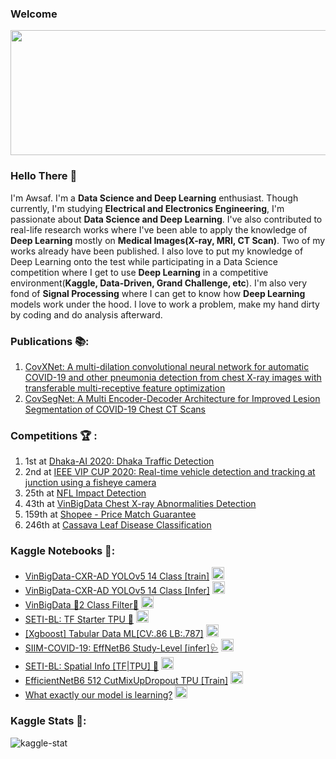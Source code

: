 ### Welcome
<img src="https://cdn.app.compendium.com/uploads/user/a7c086f7-9adb-4d2c-90fa-e26177af8317/c2dea8f7-8c26-44de-ae5f-5dc019485c8c/Image/60691dbc9e7de7390b93ea5284177459/data_analytics_banner.png" height="200" width="1000"></img>

### Hello There 👋
I'm Awsaf. I'm a **Data Science and Deep Learning** enthusiast. Though currently, I'm studying **Electrical and Electronics Engineering**, I'm passionate about **Data Science and Deep Learning**. I've also contributed to real-life research works where I've been able to apply the knowledge of **Deep Learning** mostly on **Medical Images(X-ray, MRI, CT Scan)**. Two of my works already have been published. I also love to put my knowledge of Deep Learning onto the test while participating in a Data Science competition where I get to use **Deep Learning** in a competitive environment(**Kaggle, Data-Driven, Grand Challenge, etc**). I'm also very fond of **Signal Processing** where I can get to know how **Deep Learning** models work under the hood. I love to work a problem, make my hand dirty by coding and do analysis afterward. 

### Publications 📚:
1. [CovXNet: A multi-dilation convolutional neural network for automatic COVID-19 and other pneumonia detection from chest X-ray images with transferable multi-receptive feature optimization](https://www.sciencedirect.com/science/article/abs/pii/S0010482520302250#!)
2. [CovSegNet: A Multi Encoder-Decoder Architecture for Improved Lesion Segmentation of COVID-19 Chest CT Scans](https://ieeexplore.ieee.org/document/9378789)

### Competitions 🏆 :
1. 1st   at [Dhaka-AI 2020: Dhaka Traffic Detection](https://www.facebook.com/dhaka.ai.bd/posts/194411675415466?__cft__[0]=AZX9wHwmbXrq2dxLojeHeOF1FQFFUHh0JUG7zVSsDhEWR58jsloLXOYChHXxbVVdfLBC6DSnNGZYUryAocbYnMGmH8fGFtI-aCRwyGIzq1vPcRaZiy2GZqK_VdO4CVGlLo53VKCp1vsvT5XkMQ0L7uZu&__tn__=%2CO%2CP-R)
2. 2nd   at [IEEE VIP CUP 2020: Real-time vehicle detection and tracking at junction using a fisheye camera](https://sites.google.com/view/icip2020/icip2020)
3. 25th  at [NFL Impact Detection](https://www.kaggle.com/c/nfl-impact-detection)
4. 43th  at [VinBigData Chest X-ray Abnormalities Detection](https://www.kaggle.com/c/vinbigdata-chest-xray-abnormalities-detection)
5. 159th at [Shopee - Price Match Guarantee](https://www.kaggle.com/c/shopee-product-matching)
6. 246th at [Cassava Leaf Disease Classification](https://www.kaggle.com/c/cassava-leaf-disease-classification)

### Kaggle Notebooks 📒:
* [VinBigData-CXR-AD YOLOv5 14 Class [train]](https://www.kaggle.com/awsaf49/vinbigdata-cxr-ad-yolov5-14-class-train)  <img src="https://www.kaggle.com/static/images/medals/competitions/goldl@1x.png" width="20" height="20"/>
* [VinBigData-CXR-AD YOLOv5 14 Class [Infer]](https://www.kaggle.com/awsaf49/vinbigdata-cxr-ad-yolov5-14-class-infer)  <img src="https://www.kaggle.com/static/images/medals/competitions/goldl@1x.png" width="20" height="20"/>
* [VinBigData 🌟2 Class Filter🌟](https://www.kaggle.com/awsaf49/vinbigdata-2-class-filter)  <img src="https://www.kaggle.com/static/images/medals/competitions/goldl@1x.png" width="20" height="20"/>
* [SETI-BL: TF Starter TPU 🚀](https://www.kaggle.com/awsaf49/seti-bl-tf-starter-tpu) <img src="https://www.kaggle.com/static/images/medals/competitions/goldl@1x.png" width="20" height="20"/>
* [[Xgboost] Tabular Data ML[CV:.86 LB:.787]](https://www.kaggle.com/awsaf49/xgboost-tabular-data-ml-cv-85-lb-787)  <img src="https://www.kaggle.com/static/images/medals/competitions/goldl@1x.png" width="20" height="20"/>
* [SIIM-COVID-19: EffNetB6 Study-Level [infer]🩺](https://www.kaggle.com/awsaf49/siim-covid-19-effnetb6-study-level-infer)  <img src="https://www.kaggle.com/static/images/medals/competitions/silverl@1x.png" width="20" height="20"/>
* [SETI-BL: Spatial Info [TF|TPU] 🚀](https://www.kaggle.com/awsaf49/seti-bl-spatial-info-tf-tpu)  <img src="https://www.kaggle.com/static/images/medals/competitions/silverl@1x.png" width="20" height="20"/>
* [EfficientNetB6 512 CutMixUpDropout TPU [Train]](https://www.kaggle.com/awsaf49/efficientnetb6-512-cutmixupdropout-tpu-train)  <img src="https://www.kaggle.com/static/images/medals/competitions/bronzel@1x.png" width="20" height="20"/>
* [What exactly our model is learning?](https://www.kaggle.com/awsaf49/what-exactly-our-model-is-learning)  <img src="https://www.kaggle.com/static/images/medals/competitions/bronzel@1x.png" width="20" height="20"/>

### Kaggle Stats 📐:
![kaggle-stat](https://user-images.githubusercontent.com/36858976/119826411-ce3b1c00-bf19-11eb-9fa7-e32b8f58b24b.png)

